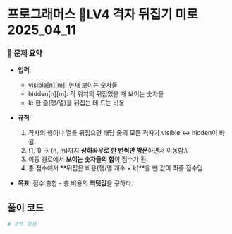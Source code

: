 # 프로그래머스 LV4 격자 뒤집기 미로 2025_04_11

### **🧩 문제 요약**

- **입력**:
    - visible[n][m]: 현재 보이는 숫자들  
    - hidden[n][m]: 각 위치의 뒤집었을 때 보이는 숫자들   
    - k: 한 줄(행/열)을 뒤집는 데 드는 비용  
    
- **규칙**:
    1. 격자의 행이나 열을 뒤집으면 해당 줄의 모든 격자가 visible ↔ hidden이 바뀜.    
    2. (1, 1) → (n, m)까지 **상하좌우로 한 번씩만 방문**하면서 이동함.\\    
    3. 이동 경로에서 **보이는 숫자들의 합**이 점수가 됨.    
    4. 총 점수에서 **뒤집은 비용(행/열 개수 × k)**을 뺀 값이 최종 점수임.    
    
- **목표**:
    점수 총합 - 총 비용의 **최댓값**을 구하라.

## 풀이 코드
```python
# 코드 작성
```